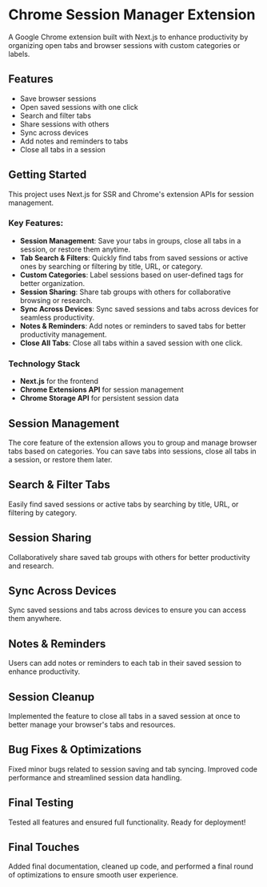 # Chrome Session Manager Extension

A Google Chrome extension built with Next.js to enhance productivity by organizing open tabs and browser sessions with custom categories or labels.

## Features
- Save browser sessions
- Open saved sessions with one click
- Search and filter tabs
- Share sessions with others
- Sync across devices
- Add notes and reminders to tabs
- Close all tabs in a session

## Getting Started
This project uses Next.js for SSR and Chrome's extension APIs for session management.

### Key Features:
- **Session Management**: Save your tabs in groups, close all tabs in a session, or restore them anytime.
- **Tab Search & Filters**: Quickly find tabs from saved sessions or active ones by searching or filtering by title, URL, or category.
- **Custom Categories**: Label sessions based on user-defined tags for better organization.
- **Session Sharing**: Share tab groups with others for collaborative browsing or research.
- **Sync Across Devices**: Sync saved sessions and tabs across devices for seamless productivity.
- **Notes & Reminders**: Add notes or reminders to saved tabs for better productivity management.
- **Close All Tabs**: Close all tabs within a saved session with one click.

### Technology Stack
- **Next.js** for the frontend
- **Chrome Extensions API** for session management
- **Chrome Storage API** for persistent session data

## Session Management
The core feature of the extension allows you to group and manage browser tabs based on categories. You can save tabs into sessions, close all tabs in a session, or restore them later.

## Search & Filter Tabs
Easily find saved sessions or active tabs by searching by title, URL, or filtering by category.

## Session Sharing
Collaboratively share saved tab groups with others for better productivity and research.

## Sync Across Devices
Sync saved sessions and tabs across devices to ensure you can access them anywhere.

## Notes & Reminders
Users can add notes or reminders to each tab in their saved session to enhance productivity.

## Session Cleanup
Implemented the feature to close all tabs in a saved session at once to better manage your browser's tabs and resources.

## Bug Fixes & Optimizations
Fixed minor bugs related to session saving and tab syncing. Improved code performance and streamlined session data handling.

## Final Testing
Tested all features and ensured full functionality. Ready for deployment!

## Final Touches
Added final documentation, cleaned up code, and performed a final round of optimizations to ensure smooth user experience.
